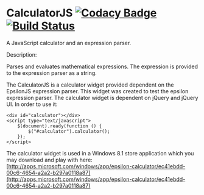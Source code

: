 CalculatorJS [![Codacy Badge](https://www.codacy.com/project/badge/20f7e3388f3b49ca8d72a04af2efa622)](https://www.codacy.com/public/kdinev/calculatorjs)[![Build Status](https://travis-ci.org/kdinev/calculatorjs.svg?branch=master)](https://travis-ci.org/kdinev/calculatorjs.svg?branch=master)
=========

A JavaScript calculator and an expression parser.

Description:

Parses and evaluates mathematical expressions. The expression is provided to the expression parser as a string.

The CalculatorJS is a calculator widget provided dependent on the EpsilonJS expression parser. This widget was created to test the epsilon expression parser. The calculator widget is dependent on jQuery and jQuery UI. In order to use it:
    
    <div id="calculator"></div>
    <script type="text/javascript">
		$(document).ready(function () {
			$("#calculator").calculator();
		});
	</script>

The calculator widget is used in a Windows 8.1 store application which you may download and play with here: [http://apps.microsoft.com/windows/app/epsilon-calculator/ec41ebdd-00c6-4654-a2a2-b297a0118a87](http://apps.microsoft.com/windows/app/epsilon-calculator/ec41ebdd-00c6-4654-a2a2-b297a0118a87)
